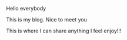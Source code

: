 Hello everybody

This is my blog. Nice to meet you

This is where I can share anything I feel enjoy!!!
